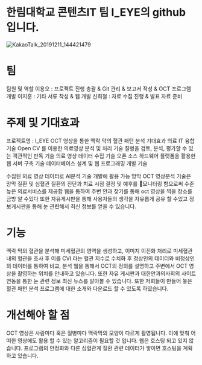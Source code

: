 # 한림대학교 콘텐츠IT 팀 I_EYE의 github 입니다.
![KakaoTalk_20191211_144421479](https://user-images.githubusercontent.com/58760793/70594764-d10e5800-1c24-11ea-9b77-edf3906ccb45.jpg)

# 팀
팀원 및 역할 
이용오 : 프로젝트 진행 총괄 & Git 관리 & 보고서 작성 & OCT 프로그램 개발
이지훈 : 기타 서류 작성 & 웹 개발 
신희철 : 자료 수집 진행 & 발표 자료 준비


# 주제 및 기대효과
프로젝트명 : I_EYE
OCT 영상을 통한 맥락 막의 혈관 패턴 분석
기대효과
  의료 IT 융합기술
Open CV 를 이용한 의료영상 분석 및 처리 기술
질병을 검토, 분석, 평가할 수 있는 객관적인 판독 기술
  의료 영상 데이터 수집 기술
오픈 소스 하드웨어 플랫폼을 활용한 웹 서버 구축 기술
데이터베이스 설계 및 웹 프로그래밍 개발 기술

수집된 의료 영상 데이터로 AI분석 기술 개발에 활용 가능
망막 OCT 영상분석 기술은 망막 질환 및 심혈관 질환의 진단과 치료 시점 결정 및 예후를 모니터링 함으로써 수준 높은 의료서비스를 제공함
웹을 통하여 주변 안과 찾기를 통해 oct 영상을 찍을 장소를 금방 알 수있다 또한 자유게시판을 통해 사용자들의 생각을 자유롭게 공유 할 수있고 정보게시판을 통해 눈 관련해서 최신 정보를 얻을 수 있습니다.

# 기능
맥락 막의 혈관을 분석해 미세혈관의 영역을 생성하고, 이미지 이진화 처리로 미세혈관 내의 혈관을 조사 후 이를 CVI 라는 혈관 지수로 수치화 후 정상인의 데이터와 비정상인의 데이터를 통하여 비교, 분석
웹을 통해서 OCT의 정의를 설명하고 주변에서 OCT 영상을 촬영하는 위치를 안내하고 있습니다. 또한 자유 게시판과 대한안과의사회의 사이트 연동을 통한 눈 관련 정보 최신 뉴스를 알아볼 수 있습니다. 또한 저희들이 만들어 놓은 혈관 패턴 분석 프로그램에 대한 소개와 다운로드 할 수 있도록 하였습니다.

# 개선해야 할 점
OCT 영상은 사람마다 혹은 질병마다 맥락막의 모양이 다르게 촬영됩니다. 이에 맞춰 어떠한 영상에도 활용 할 수 있는 알고리즘이 필요할 것 입니다.
웹은 호스팅 되고 있지 않습니다. 프로그램의 안정화와 다른 심혈관계 질환 관련 데이터가 쌓이면 호스팅을 계획하고 있습니다.

